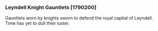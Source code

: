 ### Leyndell Knight Gauntlets [1790200]

Gauntlets worn by knights sworn to defend the royal capital of Leyndell. Time has yet to dull their luster.